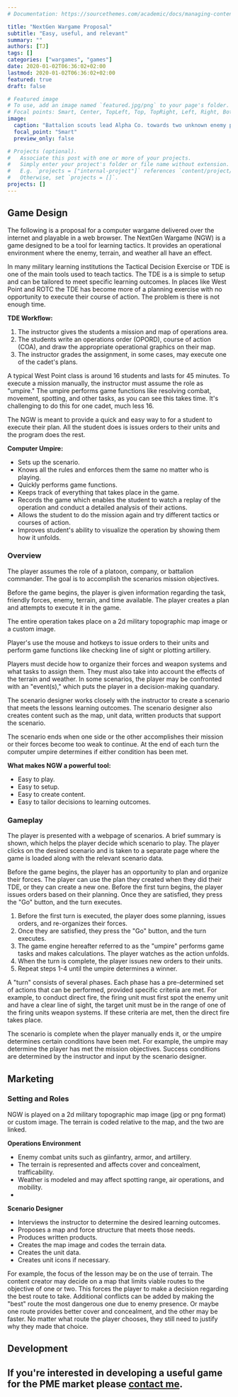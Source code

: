 ```yaml
---
# Documentation: https://sourcethemes.com/academic/docs/managing-content/

title: "NextGen Wargame Proposal"
subtitle: "Easy, useful, and relevant"
summary: ""
authors: [TJ]
tags: []
categories: ["wargames", "games"]
date: 2020-01-02T06:36:02+02:00
lastmod: 2020-01-02T06:36:02+02:00
featured: true
draft: false

# Featured image
# To use, add an image named `featured.jpg/png` to your page's folder.
# Focal points: Smart, Center, TopLeft, Top, TopRight, Left, Right, BottomLeft, Bottom, BottomRight.
image: 
  caption: "Battalion scouts lead Alpha Co. towards two unknown enemy positions."
  focal_point: "Smart"
  preview_only: false

# Projects (optional).
#   Associate this post with one or more of your projects.
#   Simply enter your project's folder or file name without extension.
#   E.g. `projects = ["internal-project"]` references `content/project/deep-learning/index.md`.
#   Otherwise, set `projects = []`.
projects: []
---
```

## Game Design
The following is a proposal for a computer wargame delivered over the internet and playable in a web browser.  The NextGen Wargame (NGW) is a game designed to be a tool for learning tactics.  It provides an operational environment where the enemy, terrain, and weather all have an effect.  

In many military learning institutions the Tactical Decision Exercise or TDE is one of the main tools used to teach tactics.  The TDE is a is simple to setup and can be tailored to meet specific learning outcomes.  In places like West Point and ROTC the TDE has become more of a planning exercise with no opportunity to execute their course of action.  The problem is there is not enough time.

**TDE Workflow:**
1.  The instructor gives the students a mission and map of operations area.
2.  The students write an operations order (OPORD), course of action (COA), and draw the appropriate operational graphics on their map.
3.  The instructor grades the assignment, in some cases, may execute one of the cadet's plans.

A typical West Point class is around 16 students and lasts for 45 minutes.  To execute a mission manually, the instructor must assume the role as "umpire." The umpire performs game functions like resolving combat, movement, spotting, and other tasks, as you can see this takes time.  It's challenging to do this for one cadet, much less 16.  

The NGW is meant to provide a quick and easy way to for a student to execute their plan.  All the student does is issues orders to their units and the program does the rest.

**Computer Umpire:**
- Sets up the scenario.
- Knows all the rules and enforces them the same no matter who is playing.
- Quickly performs game functions.
- Keeps track of everything that takes place in the game.
- Records the game which enables the student to watch a replay of the operation and conduct a detailed analysis of their actions.
- Allows the student to do the mission again and try different tactics or courses of action.
- Improves student's ability to visualize the operation by showing them how it unfolds.

### Overview
The player assumes the role of a platoon, company, or battalion commander.  The goal is to accomplish the scenarios mission objectives. 

Before the game begins, the player is given information regarding the task, friendly forces, enemy, terrain, and time available. The player creates a plan and attempts to execute it in the game.  

The entire operation takes place on a 2d military topographic map image or a custom image.  

Player's use the mouse and hotkeys to issue orders to their units and perform game functions like checking line of sight or plotting artillery.  

Players must decide how to organize their forces and weapon systems and what tasks to assign them.  They must also take into account the effects of the terrain and weather. In some scenarios, the player may be confronted with an "event(s)," which puts the player in a decision-making quandary.  

The scenario designer works closely with the instructor to create a scenario that meets the lessons learning outcomes.  The scenario designer also creates content such as the map, unit data, written products that support the scenario.  

The scenario ends when one side or the other accomplishes their mission or their forces become too weak to continue.  At the end of each turn the computer umpire determines if either condition has been met.

**What makes NGW a powerful tool:**
- Easy to play.
- Easy to setup.
- Easy to create content.
- Easy to tailor decisions to learning outcomes.

### Gameplay
The player is presented with a webpage of scenarios.  A brief summary is shown, which helps the player decide which scenario to play.  The player clicks on the desired scenario and is taken to a separate page where the game is loaded along with the relevant scenario data.

Before the game begins, the player has an opportunity to plan and organize their forces.  The player can use the plan they created when they did their TDE, or they can create a new one.  Before the first turn begins, the player issues orders based on their planning.  Once they are satisfied, they press the "Go" button, and the turn executes.  

1.  Before the first turn is executed, the player does some planning, issues orders, and re-organizes their forces.
2.  Once they are satisfied, they press the "Go" button, and the turn executes.
3.  The game engine hereafter referred to as the "umpire" performs game tasks and makes calculations.  The player watches as the action unfolds.
4.  When the turn is complete, the player issues new orders to their units.
5.  Repeat steps 1-4 until the umpire determines a winner.

A "turn" consists of several phases.  Each phase has a pre-determined set of actions that can be performed, provided specific criteria are met.  For example, to conduct direct fire, the firing unit must first spot the enemy unit and have a clear line of sight, the target unit must be in the range of one of the firing units weapon systems.  If these criteria are met, then the direct fire takes place.

The scenario is complete when the player manually ends it, or the umpire determines certain conditions have been met.  For example, the umpire may determine the player has met the mission objectives.  Success conditions are determined by the instructor and input by the scenario designer.  

## Marketing

### Setting and Roles
NGW is played on a 2d military topographic map image (jpg or png format) or custom image.  The terrain is coded relative to the map, and the two are linked.  

**Operations Environment**
- Enemy combat units such as giinfantry, armor, and artillery.
- The terrain is represented and affects cover and concealment, trafficability. 
- Weather is modeled and may affect spotting range, air operations, and mobility.
- 
**Scenario Designer**
- Interviews the instructor to determine the desired learning outcomes.
- Proposes a map and force structure that meets those needs.
- Produces written products.
- Creates the map image and codes the terrain data.
- Creates the unit data.
- Creates unit icons if necessary.

For example, the focus of the lesson may be on the use of terrain.  The content creator may decide on a map that limits viable routes to the objective of one or two.  This forces the player to make a decision regarding the best route to take.  Additional conflicts can be added by making the "best" route the most dangerous one due to enemy presence.  Or maybe one route provides better cover and concealment, and the other may be faster.  No matter what route the player chooses, they still need to justify why they made that choice.

## Development


## If you're interested in developing a useful game for the PME market please [contact me](mailto:vincent.taijeron@gmail.com).
